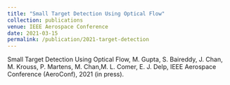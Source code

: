 ```yaml
---
title: "Small Target Detection Using Optical Flow"
collection: publications
venue: IEEE Aerospace Conference
date: 2021-03-15
permalink: /publication/2021-target-detection
---
```

Small Target Detection Using Optical Flow, M. Gupta, S. Baireddy, J. Chan, M. Krouss, P. Martens, M. Chan,M. L. Comer, E. J. Delp, IEEE Aerospace Conference (AeroConf), 2021 (in press).
